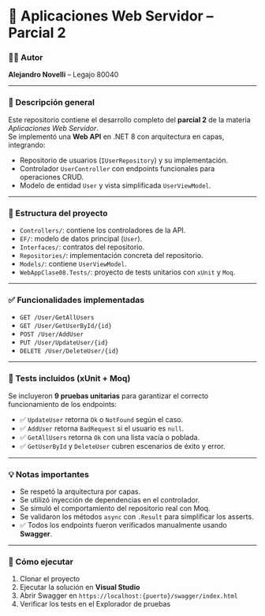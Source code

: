 # 📘 Aplicaciones Web Servidor – Parcial 2

### 🧑‍💻 Autor
**Alejandro Novelli** – Legajo 80040

---

### 📝 Descripción general

Este repositorio contiene el desarrollo completo del **parcial 2** de la materia *Aplicaciones Web Servidor*.  
Se implementó una **Web API** en .NET 8 con arquitectura en capas, integrando:

- Repositorio de usuarios (`IUserRepository`) y su implementación.
- Controlador `UserController` con endpoints funcionales para operaciones CRUD.
- Modelo de entidad `User` y vista simplificada `UserViewModel`.

---

### 📂 Estructura del proyecto

- `Controllers/`: contiene los controladores de la API.
- `EF/`: modelo de datos principal (`User`).
- `Interfaces/`: contratos del repositorio.
- `Repositories/`: implementación concreta del repositorio.
- `Models/`: contiene `UserViewModel`.
- `WebAppClase08.Tests/`: proyecto de tests unitarios con `xUnit` y `Moq`.

---

### ✅ Funcionalidades implementadas

- `GET /User/GetAllUsers`
- `GET /User/GetUserById/{id}`
- `POST /User/AddUser`
- `PUT /User/UpdateUser/{id}`
- `DELETE /User/DeleteUser/{id}`

---

### 🧪 Tests incluidos (xUnit + Moq)

Se incluyeron **9 pruebas unitarias** para garantizar el correcto funcionamiento de los endpoints:

- ✅ `UpdateUser` retorna `Ok` o `NotFound` según el caso.
- ✅ `AddUser` retorna `BadRequest` si el usuario es `null`.
- ✅ `GetAllUsers` retorna `Ok` con una lista vacía o poblada.
- ✅ `GetUserById` y `DeleteUser` cubren escenarios de éxito y error.

---

### 💡 Notas importantes

- Se respetó la arquitectura por capas.
- Se utilizó inyección de dependencias en el controlador.
- Se simuló el comportamiento del repositorio real con Moq.
- Se validaron los métodos `async` con `.Result` para simplificar los asserts.
- ✅ Todos los endpoints fueron verificados manualmente usando **Swagger**.

---

### 🔄 Cómo ejecutar

1. Clonar el proyecto
2. Ejecutar la solución en **Visual Studio**
3. Abrir Swagger en `https://localhost:{puerto}/swagger/index.html`
4. Verificar los tests en el Explorador de pruebas


